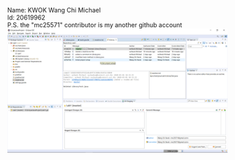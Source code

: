 Name: KWOK Wang Chi Michael  
Id: 20619962  
P.S. the "mc25571" contributor is my another github account  
![Git History](/GitHistory.png)